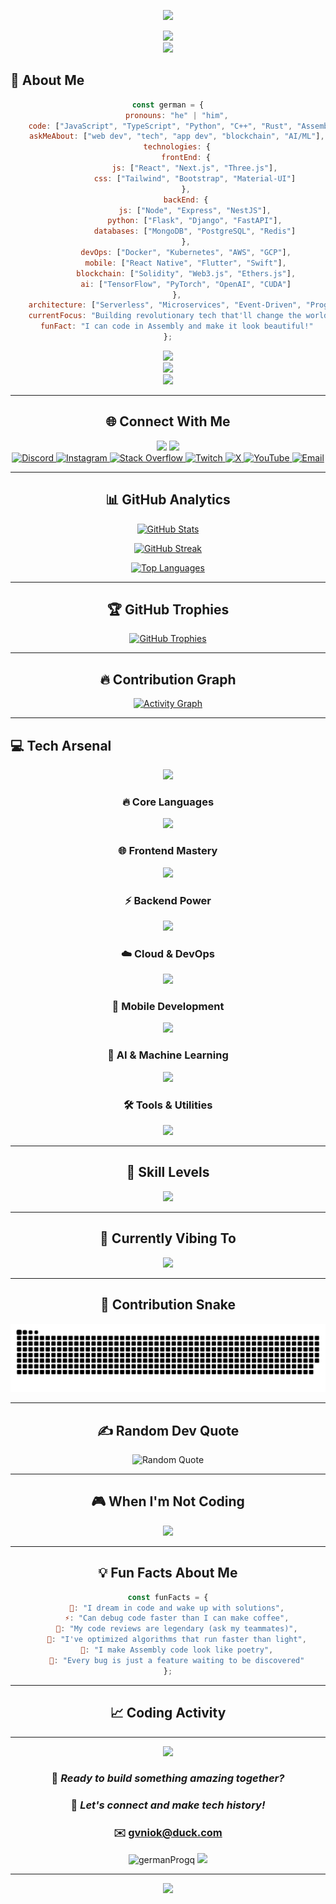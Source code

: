 <!-- 
    Let's make this place shine like pure gold!
-->

<div align="center">


<a href="#"><img src="https://readme-typing-svg.herokuapp.com/?font=Righteous&size=25&center=true&vCenter=true&width=500&height=30&duration=3000&pause=1000&lines=Welcome+to+my+GitHub+Profile!;Let's+build+something+amazing+together!;Scroll+down+to+explore+more!" /></a>

<img src="https://readme-typing-svg.herokuapp.com/?font=Righteous&size=35&center=true&vCenter=true&width=500&height=70&duration=4000&lines=Full-Stack+Developer!;Tech+Innovator!;Problem+Solver!;Code+Architect!" />

</div>

<div align="center">
  <img src="https://capsule-render.vercel.app/api?type=soft&color=0:E34C26,100:DA44B8&height=2&animation=fadeIn" />
</div>

## 🚀 About Me

<!-- <img align="right" alt="Coding" width="400" src="https://media.giphy.com/media/qgQUggAC3Pfv687qPC/giphy.gif"> -->

<div align="center">

```javascript
const german = {
    pronouns: "he" | "him",
    code: ["JavaScript", "TypeScript", "Python", "C++", "Rust", "Assembly"],
    askMeAbout: ["web dev", "tech", "app dev", "blockchain", "AI/ML"],
    technologies: {
        frontEnd: {
            js: ["React", "Next.js", "Three.js"],
            css: ["Tailwind", "Bootstrap", "Material-UI"]
        },
        backEnd: {
            js: ["Node", "Express", "NestJS"],
            python: ["Flask", "Django", "FastAPI"],
            databases: ["MongoDB", "PostgreSQL", "Redis"]
        },
        devOps: ["Docker", "Kubernetes", "AWS", "GCP"],
        mobile: ["React Native", "Flutter", "Swift"],
        blockchain: ["Solidity", "Web3.js", "Ethers.js"],
        ai: ["TensorFlow", "PyTorch", "OpenAI", "CUDA"]
    },
    architecture: ["Serverless", "Microservices", "Event-Driven", "Progressive Web Apps"],
    currentFocus: "Building revolutionary tech that'll change the world 🌍",
    funFact: "I can code in Assembly and make it look beautiful!"
};
```

</div>

<div align="center">
  <img src="https://capsule-render.vercel.app/api?type=soft&color=0:E34C26,100:DA44B8&height=2&animation=fadeIn" />
</div>

<div align="center">
  <img src="https://readme-typing-svg.herokuapp.com/?font=Righteous&size=20&center=true&vCenter=true&width=800&height=30&duration=4000&pause=1000&color=E34C26&lines=All+my+codes+and+ideas+are+open+for+you+to+explore+and+use!;Feel+free+to+take+inspiration+or+jumpstart+your+own+innovation!" />
</div>

<div align="center">
  <img src="https://readme-typing-svg.herokuapp.com/?font=Righteous&size=22&center=true&vCenter=true&width=800&height=40&duration=3000&pause=800&color=DA44B8&lines=🎯+Mission%3A+Building+something+truly+spectacular!;Let's+redefine+the+tech+world+together!" />
</div>

---

<div align="center">

## 🌐 **Connect With Me**
<img src="https://readme-typing-svg.herokuapp.com/?font=Righteous&size=18&center=true&vCenter=true&width=400&height=25&duration=2000&pause=1000&color=E34C26&lines=Let's+build+the+future+together!;Connect+with+me+on+social+media!" />

<img src="https://capsule-render.vercel.app/api?type=soft&color=0:E34C26,100:DA44B8&height=2&animation=fadeIn" />

<div align="center">
  <a href="https://discord.gg/eeh_">
    <img src="https://img.shields.io/badge/Discord-%237289DA.svg?logo=discord&logoColor=white&style=for-the-badge" alt="Discord" />
  </a>
  <a href="https://instagram.com/german_progq">
    <img src="https://img.shields.io/badge/Instagram-%23E4405F.svg?logo=Instagram&logoColor=white&style=for-the-badge" alt="Instagram" />
  </a>
  <a href="https://stackoverflow.com/users/German_progq">
    <img src="https://img.shields.io/badge/-Stackoverflow-FE7A16?logo=stack-overflow&logoColor=white&style=for-the-badge" alt="Stack Overflow" />
  </a>
  <a href="https://twitch.tv/Lctro">
    <img src="https://img.shields.io/badge/Twitch-%239146FF.svg?logo=Twitch&logoColor=white&style=for-the-badge" alt="Twitch" />
  </a>
  <a href="https://x.com/GermanVinokurov">
    <img src="https://img.shields.io/badge/X-black.svg?logo=X&logoColor=white&style=for-the-badge" alt="X" />
  </a>
  <a href="https://youtube.com/@@selectronXD">
    <img src="https://img.shields.io/badge/YouTube-%23FF0000.svg?logo=YouTube&logoColor=white&style=for-the-badge" alt="YouTube" />
  </a>
  <a href="mailto:gvniok@duck.com">
    <img src="https://img.shields.io/badge/Email-%23D14836.svg?logo=gmail&logoColor=white&style=for-the-badge" alt="Email" />
  </a>
</div>

</div>

---

<div align="center">

## 📊 **GitHub Analytics**

<a href="#"><img src="https://github-readme-stats.vercel.app/api?username=germanProgq&theme=radical&hide_border=false&include_all_commits=true&count_private=true" alt="GitHub Stats" /></a>

<a href="#"><img src="https://github-readme-streak-stats.herokuapp.com/?user=germanProgq&theme=radical&hide_border=false" alt="GitHub Streak" /></a>

<a href="#"><img src="https://github-readme-stats.vercel.app/api/top-langs/?username=germanProgq&theme=radical&hide_border=false&include_all_commits=true&count_private=true&layout=compact" alt="Top Languages" /></a>

</div>

---

<div align="center">

## 🏆 **GitHub Trophies**
<a href="#"><img src="https://github-profile-trophy.vercel.app/?username=germanProgq&theme=radical&no-frame=false&no-bg=false&margin-w=4" alt="GitHub Trophies" /></a>

</div>

---

<div align="center">

## 🔥 **Contribution Graph**
<a href="#"><img src="https://github-readme-activity-graph.vercel.app/graph?username=germanProgq&theme=tokyo-night&hide_border=true&bg_color=0D1117" alt="Activity Graph" /></a>

</div>

---

## 💻 **Tech Arsenal**

<div align="center">
  <img src="https://readme-typing-svg.herokuapp.com/?font=Righteous&size=20&center=true&vCenter=true&width=600&height=30&duration=3000&pause=1000&color=E34C26&lines=Technologies+I+work+with+daily;My+technical+expertise" />
</div>

<div align="center">

### 🔥 **Core Languages**
<a href="#"><img src="https://skillicons.dev/icons?i=c,cpp,rust,py,js,ts,go,swift,cs,java&perline=10" /></a>

### 🌐 **Frontend Mastery**
<a href="#"><img src="https://skillicons.dev/icons?i=react,nextjs,threejs,html,css,tailwind,sass,bootstrap&perline=8" /></a>

### ⚡ **Backend Power**
<a href="#"><img src="https://skillicons.dev/icons?i=nodejs,express,nestjs,graphql,mongodb,postgres,redis,docker&perline=8" /></a>

### ☁️ **Cloud & DevOps**
<a href="#"><img src="https://skillicons.dev/icons?i=aws,gcp,kubernetes,terraform,nginx,apache&perline=6" /></a>

### 📱 **Mobile Development**
<a href="#"><img src="https://skillicons.dev/icons?i=flutter,react,swift,dart&perline=4" /></a>

### 🤖 **AI & Machine Learning**
<a href="#"><img src="https://skillicons.dev/icons?i=tensorflow,pytorch,opencv,python&perline=4" /></a>

### 🛠️ **Tools & Utilities**
<a href="#"><img src="https://skillicons.dev/icons?i=git,github,vscode,figma,blender,webpack,vite&perline=7" /></a>

</div>

---

<div align="center">

## 🎯 **Skill Levels**

<a href="#"><img src="https://readme-typing-svg.herokuapp.com/?font=Fira+Code&size=14&duration=1500&pause=500&color=E34C26&center=true&vCenter=true&multiline=true&width=600&height=300&lines=🚀+System+Programming++++████████████████████+++100%25;🌐+Web+Development+++++++███████████████████++++95%25;📱+Mobile+Development++++██████████████████+++++90%25;🤖+AI%2FML++++++++++++++++++█████████████████++++++85%25;🔗+Blockchain++++++++++++████████████████++++++++80%25;☁️++Cloud%2FDevOps+++++++++███████████████+++++++++75%25;🎨+UI%2FUX+Design++++++++++██████████████++++++++++70%25;🔐+Cybersecurity+++++++++███████████████+++++++++75%25" /></a>

</div>

---

<div align="center">

## 🎵 **Currently Vibing To**
<div align="center">
  <img src="https://readme-typing-svg.herokuapp.com/?font=Righteous&size=25&center=true&vCenter=true&width=600&height=50&duration=2500&lines=🎧+Lofi+Hip+Hop+Beats;🎵+Electronic+Music;🎸+Synthwave+Classics;🥁+Drum+%26+Bass;🎹+Ambient+Soundscapes" />
</div>

</div>

---

<div align="center">

## 🐍 **Contribution Snake**
<picture>
  <source media="(prefers-color-scheme: dark)" srcset="https://raw.githubusercontent.com/platane/platane/output/github-contribution-grid-snake-dark.svg">
  <source media="(prefers-color-scheme: light)" srcset="https://raw.githubusercontent.com/platane/platane/output/github-contribution-grid-snake.svg">
  <img alt="github contribution grid snake animation" src="https://raw.githubusercontent.com/platane/platane/output/github-contribution-grid-snake.svg">
</picture>

</div>

---

<div align="center">

## ✍️ **Random Dev Quote**
<img src="https://quotes-github-readme.vercel.app/api?type=horizontal&theme=radical" alt="Random Quote" />

</div>

---

<div align="center">

## 🎮 **When I'm Not Coding**

<img src="https://readme-typing-svg.herokuapp.com/?font=Righteous&size=25&center=true&vCenter=true&width=600&height=50&duration=3500&lines=🎵+Producing+Electronic+Music;🎮+Gaming+%26+Streaming;🏋️+Fitness+%26+Health;📚+Learning+New+Technologies;🌍+Exploring+%26+Traveling" />

</div>

---

<div align="center">

## 💡 **Fun Facts About Me**

```javascript
const funFacts = {
    🧠: "I dream in code and wake up with solutions",
    ⚡: "Can debug code faster than I can make coffee",
    🎯: "My code reviews are legendary (ask my teammates)",
    🚀: "I've optimized algorithms that run faster than light",
    🎨: "I make Assembly code look like poetry",
    🌟: "Every bug is just a feature waiting to be discovered"
};
```

</div>

---

<div align="center">

## 📈 **Coding Activity**

<!--START_SECTION:waka-->
<!--END_SECTION:waka-->

</div>

---

<div align="center">

<img src="https://capsule-render.vercel.app/api?type=soft&color=0:E34C26,100:DA44B8&height=2&animation=fadeIn" />

### 🚀 *Ready to build something amazing together?*
### 📧 *Let's connect and make tech history!*
### ✉️ [gvniok@duck.com](mailto:gvniok@duck.com)

<img src="https://komarev.com/ghpvc/?username=germanProgq&label=Profile%20views&color=0e75b6&style=flat" alt="germanProgq" />

<img src="https://capsule-render.vercel.app/api?type=soft&color=0:E34C26,100:DA44B8&height=2&animation=fadeIn" />

</div>

---

<div align="center">
  <img src="https://capsule-render.vercel.app/api?type=waving&color=E34C26&height=120&section=footer"/>
</div>
